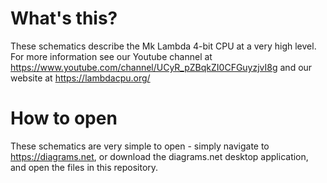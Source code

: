 # What's this?
These schematics describe the Mk Lambda 4-bit CPU at a very high level. For more information see our Youtube channel at https://www.youtube.com/channel/UCyR_pZBqkZI0CFGuyzjvI8g and our website at https://lambdacpu.org/

# How to open
These schematics are very simple to open - simply navigate to https://diagrams.net, or download the diagrams.net desktop application, and open the files in this repository.
